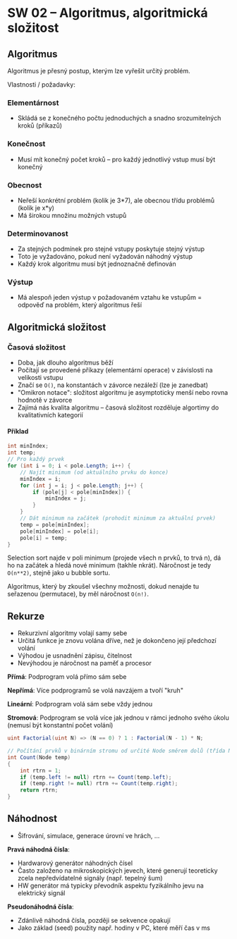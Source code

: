 # SW 02 – Algoritmus, algoritmická složitost

## Algoritmus

Algoritmus je přesný postup, kterým lze vyřešit určitý problém.

Vlastnosti / požadavky:

### Elementárnost

* Skládá se z konečného počtu jednoduchých a snadno srozumitelných kroků (příkazů)

### Konečnost

* Musí mít konečný počet kroků – pro každý jednotlivý vstup musí být konečný

### Obecnost

* Neřeší konkrétní problém (kolik je 3\*7), ale obecnou třídu problémů (kolik je x\*y)
* Má širokou množinu možných vstupů

### Determinovanost

* Za stejných podmínek pro stejné vstupy poskytuje stejný výstup
* Toto je vyžadováno, pokud není vyžadován náhodný výstup
* Každý krok algoritmu musí být jednoznačně definován

### Výstup

* Má alespoň jeden výstup v požadovaném vztahu ke vstupům = odpověď na problém, který algoritmus řeší

## Algoritmická složitost

### Časová složitost

* Doba, jak dlouho algoritmus běží
* Počítají se provedené příkazy (elementární operace) v závislosti na velikosti vstupu
* Značí se `O()`, na konstantách v závorce nezáleží (lze je zanedbat)
* "Omikron notace":  složitost algoritmu je asymptoticky menší nebo rovna hodnotě v závorce
* Zajímá nás kvalita algoritmu – časová složitost rozděluje algortimy do kvalitativních kategorií

#### Příklad

``` csharp
int minIndex;
int temp;
// Pro každý prvek
for (int i = 0; i < pole.Length; i++) {
    // Najít minimum (od aktuálního prvku do konce)
    minIndex = i;
    for (int j = i; j < pole.Length; j++) {
        if (pole[j] < pole[minIndex]) {
            minIndex = j;
        }
    }
    // Dát minimum na začátek (prohodit minimum za aktuální prvek)
    temp = pole[minIndex];
    pole[minIndex] = pole[i];
    pole[i] = temp;
}
```

Selection sort najde v poli minimum (projede všech n prvků, to trvá n), dá ho na začátek a hledá nové minimum (takhle nkrát). Náročnost je tedy `O(n**2)`, stejně jako u bubble sortu.

Algoritmus, který by zkoušel všechny možnosti, dokud nenajde tu seřazenou (permutace), by měl náročnost `O(n!)`.

## Rekurze

* Rekurzivní algoritmy volají samy sebe
* Určitá funkce je znovu volána dříve, než je dokončeno její předchozí volání
* Výhodou je usnadnění zápisu, čitelnost
* Nevýhodou je náročnost na paměť a procesor

__Přímá__: Podprogram volá přímo sám sebe

__Nepřímá__: Více podprogramů se volá navzájem a tvoří "kruh"

__Lineární__: Podprogram volá sám sebe vždy jednou

__Stromová__: Podprogram se volá více jak jednou v rámci jednoho svého úkolu (nemusí být konstantní počet volání)

``` csharp
uint Factorial(uint N) => (N == 0) ? 1 : Factorial(N - 1) * N;
```

``` csharp
// Počítání prvků v binárním stromu od určité Node směrem dolů (třída Node obsahuje mj. Node left a Node right)
int Count(Node temp)
{
    int rtrn = 1;
    if (temp.left != null) rtrn += Count(temp.left);
    if (temp.right != null) rtrn += Count(temp.right);
    return rtrn;
}
```

## Náhodnost

* Šifrování, simulace, generace úrovní ve hrách, ...

__Pravá náhodná čísla__:

* Hardwarový generátor náhodných čísel
* Často založeno na mikroskopických jevech, které generují teoreticky zcela nepředvídatelné signály (např. tepelný šum)
* HW generátor má typicky převodník aspektu fyzikálního jevu na elektrický signál

__Pseudonáhodná čísla__:

* Zdánlivě náhodná čísla, později se sekvence opakují
* Jako základ (seed) použity např. hodiny v PC, které měří čas v ms
